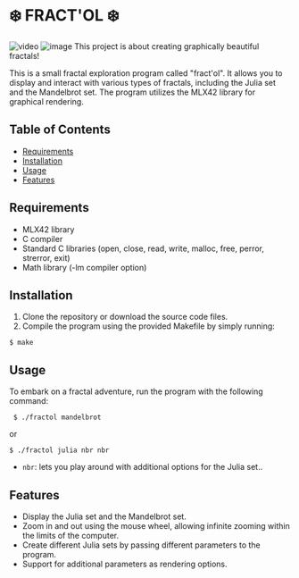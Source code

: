 # ❄️ FRACT'OL ❄️
![video]()
![image]()
This project is about creating graphically beautiful fractals!

This is a small fractal exploration program called "fract'ol". It allows you to display and interact with various types of fractals, including the Julia set and the Mandelbrot set. The program utilizes the MLX42 library for graphical rendering.

## Table of Contents
- [Requirements](#requirements)
- [Installation](#installation)
- [Usage](#usage)
- [Features](#features)

## Requirements
- MLX42 library
- C compiler
- Standard C libraries (open, close, read, write, malloc, free, perror, strerror, exit)
- Math library (-lm compiler option)

## Installation
1. Clone the repository or download the source code files.
2. Compile the program using the provided Makefile by simply running:

```$ make```


## Usage
To embark on a fractal adventure, run the program with the following command:

``` $ ./fractol mandelbrot```

or

```$ ./fractol julia nbr nbr ```

- `nbr`: lets you play around with additional options for the Julia set..

## Features
- Display the Julia set and the Mandelbrot set.
- Zoom in and out using the mouse wheel, allowing infinite zooming within the limits of the computer.
- Create different Julia sets by passing different parameters to the program.
- Support for additional parameters as rendering options.
